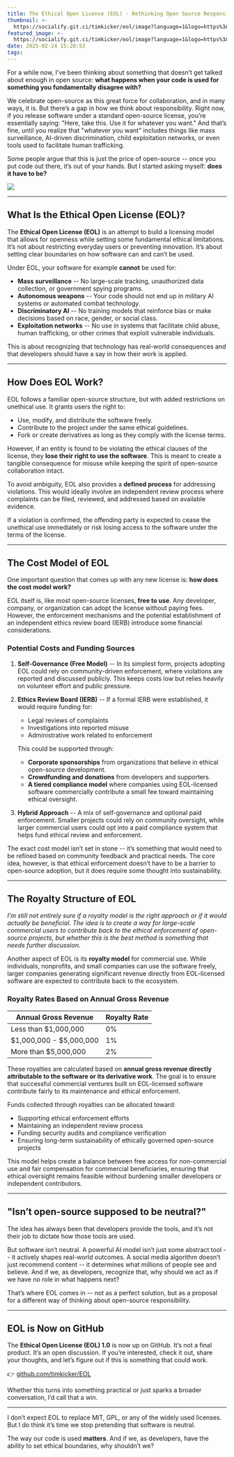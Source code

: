 ```yaml
---
title: The Ethical Open License (EOL) - Rethinking Open Source Responsibility
thumbnail: >-
  https://socialify.git.ci/timkicker/eol/image?language=1&logo=https%3A%2F%2Fraw.githubusercontent.com%2Ftimkicker%2FEOL%2Frefs%2Fheads%2Fmain%2Ffile_with_handshake.png&name=1&owner=1&stargazers=1&theme=Light
featured_image: >-
  https://socialify.git.ci/timkicker/eol/image?language=1&logo=https%3A%2F%2Fraw.githubusercontent.com%2Ftimkicker%2FEOL%2Frefs%2Fheads%2Fmain%2Ffile_with_handshake.png&name=1&owner=1&stargazers=1&theme=Light
date: 2025-02-24 15:20:53
tags:
---
```



For a while now, I’ve been thinking about something that doesn’t get talked about enough in open source: **what happens when your code is used for something you fundamentally disagree with?**

We celebrate open-source as this great force for collaboration, and in many ways, it is. But there’s a gap in how we think about responsibility. Right now, if you release software under a standard open-source license, you’re essentially saying: "Here, take this. Use it for whatever you want." And that’s fine, until you realize that "whatever you want" includes things like mass surveillance, AI-driven discrimination, child exploitation networks, or even tools used to facilitate human trafficking.

Some people argue that this is just the price of open-source -- once you put code out there, it’s out of your hands. But I started asking myself: **does it have to be?**

![](https://socialify.git.ci/timkicker/eol/image?language=1&logo=https%3A%2F%2Fraw.githubusercontent.com%2Ftimkicker%2FEOL%2Frefs%2Fheads%2Fmain%2Ffile_with_handshake.png&name=1&owner=1&stargazers=1&theme=Light)

---

## What Is the Ethical Open License (EOL)?

The **Ethical Open License (EOL)** is an attempt to build a licensing model that allows for openness while setting some fundamental ethical limitations. It’s not about restricting everyday users or preventing innovation. It’s about setting clear boundaries on how software can and can’t be used.

Under EOL, your software for example **cannot** be used for:

- **Mass surveillance**  --  No large-scale tracking, unauthorized data collection, or government spying programs.
- **Autonomous weapons**  --  Your code should not end up in military AI systems or automated combat technology.
- **Discriminatory AI**  --  No training models that reinforce bias or make decisions based on race, gender, or social class.
- **Exploitation networks**  --  No use in systems that facilitate child abuse, human trafficking, or other crimes that exploit vulnerable individuals.

This is about recognizing that technology has real-world consequences and that developers should have a say in how their work is applied.

---

## How Does EOL Work?

EOL follows a familiar open-source structure, but with added restrictions on unethical use. It grants users the right to:

- Use, modify, and distribute the software freely.
- Contribute to the project under the same ethical guidelines.
- Fork or create derivatives as long as they comply with the license terms.

However, if an entity is found to be violating the ethical clauses of the license, they **lose their right to use the software**. This is meant to create a tangible consequence for misuse while keeping the spirit of open-source collaboration intact.

To avoid ambiguity, EOL also provides a **defined process** for addressing violations. This would ideally involve an independent review process where complaints can be filed, reviewed, and addressed based on available evidence.

If a violation is confirmed, the offending party is expected to cease the unethical use immediately or risk losing access to the software under the terms of the license.

---

## The Cost Model of EOL

One important question that comes up with any new license is: **how does the cost model work?**

EOL itself is, like most open-source licenses, **free to use**. Any developer, company, or organization can adopt the license without paying fees. However, the enforcement mechanisms and the potential establishment of an independent ethics review board (IERB) introduce some financial considerations.

### **Potential Costs and Funding Sources**

1. **Self-Governance (Free Model)**  --  In its simplest form, projects adopting EOL could rely on community-driven enforcement, where violations are reported and discussed publicly. This keeps costs low but relies heavily on volunteer effort and public pressure.

2. **Ethics Review Board (IERB)**  --  If a formal IERB were established, it would require funding for:
   - Legal reviews of complaints
   - Investigations into reported misuse
   - Administrative work related to enforcement

   This could be supported through:
   - **Corporate sponsorships** from organizations that believe in ethical open-source development.
   - **Crowdfunding and donations** from developers and supporters.
   - **A tiered compliance model** where companies using EOL-licensed software commercially contribute a small fee toward maintaining ethical oversight.

3. **Hybrid Approach**  --  A mix of self-governance and optional paid enforcement. Smaller projects could rely on community oversight, while larger commercial users could opt into a paid compliance system that helps fund ethical review and enforcement.

The exact cost model isn’t set in stone -- it’s something that would need to be refined based on community feedback and practical needs. The core idea, however, is that ethical enforcement doesn’t have to be a barrier to open-source adoption, but it does require some thought into sustainability.

---

## The Royalty Structure of EOL

*I’m still not entirely sure if a royalty model is the right approach or if it would actually be beneficial. The idea is to create a way for large-scale commercial users to contribute back to the ethical enforcement of open-source projects, but whether this is the best method is something that needs further discussion.*

Another aspect of EOL is its **royalty model** for commercial use. While individuals, nonprofits, and small companies can use the software freely, larger companies generating significant revenue directly from EOL-licensed software are expected to contribute back to the ecosystem.

### **Royalty Rates Based on Annual Gross Revenue**

| Annual Gross Revenue          | Royalty Rate |
|------------------------------|--------------|
| Less than $1,000,000         | 0%           |
| $1,000,000 - $5,000,000      | 1%           |
| More than $5,000,000         | 2%           |

These royalties are calculated based on **annual gross revenue directly attributable to the software or its derivative work**. The goal is to ensure that successful commercial ventures built on EOL-licensed software contribute fairly to its maintenance and ethical enforcement.

Funds collected through royalties can be allocated toward:
- Supporting ethical enforcement efforts
- Maintaining an independent review process
- Funding security audits and compliance verification
- Ensuring long-term sustainability of ethically governed open-source projects

This model helps create a balance between free access for non-commercial use and fair compensation for commercial beneficiaries, ensuring that ethical oversight remains feasible without burdening smaller developers or independent contributors.

---

## "Isn’t open-source supposed to be neutral?"

The idea has always been that developers provide the tools, and it’s not their job to dictate how those tools are used.

But software isn’t neutral. A powerful AI model isn’t just some abstract tool -- it actively shapes real-world outcomes. A social media algorithm doesn’t just recommend content -- it determines what millions of people see and believe. And if we, as developers, recognize that, why should we act as if we have no role in what happens next?

That’s where EOL comes in -- not as a perfect solution, but as a proposal for a different way of thinking about open-source responsibility.

---

## EOL is Now on GitHub

The **Ethical Open License (EOL) 1.0** is now up on GitHub. It’s not a final product. It’s an open discussion. If you’re interested, check it out, share your thoughts, and let’s figure out if this is something that could work.

👉 [github.com/timkicker/EOL](https://github.com/timkicker/EOL)

Whether this turns into something practical or just sparks a broader conversation, I’d call that a win.

---


I don’t expect EOL to replace MIT, GPL, or any of the widely used licenses. But I do think it’s time we stop pretending that software is neutral.

The way our code is used **matters**. And if we, as developers, have the ability to set ethical boundaries, why shouldn’t we?


